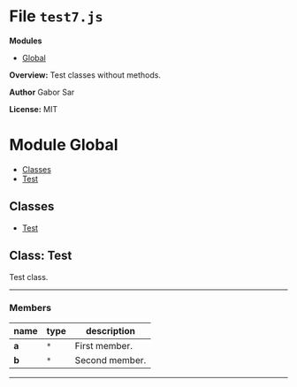 # File `test7.js`

**Modules**
* [Global](#module-Global)


**Overview:** Test classes without methods.



 **Author** Gabor Sar

**License:** MIT 



# Module Global


* [Classes](#classes)
* [Test](#class-Test)





## Classes
* [Test](#class-Test)

## Class: Test

Test class.

***
### Members

| name | type | description |
|------|------|-------------|
| **a** | `*` | First member. |
| **b** | `*` | Second member. |
***


